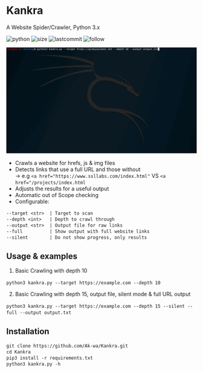 # Kankra
A Website Spider/Crawler, Python 3.x

![python](https://img.shields.io/pypi/pyversions/Django.svg)
![size](https://img.shields.io/github/size/ak-wa/Kankra/kankra.py.svg)
![lastcommit](https://img.shields.io/github/last-commit/ak-wa/Kankra.svg)
![follow](https://img.shields.io/github/followers/ak-wa.svg?label=Follow&style=social)

![](kankra.gif)

* Crawls a website for hrefs, js & img files
* Detects links that use a full URL and those without  
-> e.g `<a href="https://www.ssllabs.com/index.html"` VS `<a href="/projects/index.html`  
* Adjusts the results for a useful output
* Automatic out of Scope checking
* Configurable:   
```
--target <str>  | Target to scan   
--depth <int>   | Depth to crawl through   
--output <str>  | Output file for raw links
--full          | Show output with full website links      
--silent        | Do not show progress, only results
```
## Usage & examples

1. Basic Crawling with depth 10

`
python3 kankra.py --target https://example.com --depth 10
`

2. Basic Crawling with depth 15, output file, silent mode & full URL output

`
python3 kankra.py --target https://example.com --depth 15 --silent --full --output output.txt
`  

## Installation  

```
git clone https://github.com/Ak-wa/Kankra.git
cd Kankra
pip3 install -r requirements.txt
python3 kankra.py -h
```

